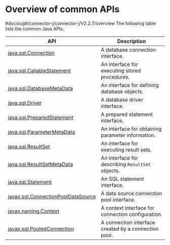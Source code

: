 Overview of common APIs 
============================================
#docslug#/connector-j/connector-j/V2.2.7/overview
The following table lists the common Java APIs. 


|                                        API                                        |                     Description                      |
|-----------------------------------------------------------------------------------|------------------------------------------------------|
| [java.sql.Connection](../3.user-guide/16.common-interfaces/2.java-sql-connection.md)                | A database connection interface.                     |
| [java.sql.CallableStatement](../3.user-guide/16.common-interfaces/3.java-sql-callablestatement.md)         | An interface for executing stored procedures.        |
| [java.sql.DatabaseMetaData](../3.user-guide/16.common-interfaces/4.java-sql-databasemetadata.md)          | An interface for defining database objects.          |
| [java.sql.Driver](../3.user-guide/16.common-interfaces/5.java-sql-driver.md)                    | A database driver interface.                         |
| [java.sql.PreparedStatement](../3.user-guide/16.common-interfaces/6.java-sql-preparedstatement.md)         | A prepared statement interface.                      |
| [java.sql.ParameterMetaData](../3.user-guide/16.common-interfaces/7.java-sql-parametermetadata.md)         | An interface for obtaining parameter information.    |
| [java.sql.ResultSet](../3.user-guide/16.common-interfaces/8.java-sql-resultset.md)                 | An interface for executing result sets.              |
| [java.sql.ResultSetMetaData](../3.user-guide/16.common-interfaces/9.java-sql-resultsetmetadata.md)         | An interface for describing `ResultSet` objects.     |
| [java.sql.Statement](../3.user-guide/16.common-interfaces/10.java-sql-statement.md)                 | An SQL statement interface.                          |
| [javax.sql.ConnectionPoolDataSource](../3.user-guide/16.common-interfaces/11.javax-sql-connectionpooldatasource.md) | A data source connection pool interface.             |
| [javax.naming.Context](../3.user-guide/16.common-interfaces/12.javax-naming-context.md)               | A context interface for connection configuration.    |
| [javax.sql.PooledConnection](../3.user-guide/16.common-interfaces/13.javax-sql-pooledconnection.md)         | A connection interface created by a connection pool. |


